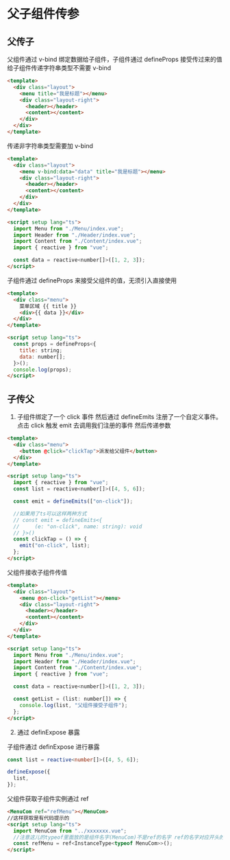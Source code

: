 # 父子组件传参

## 父传子

父组件通过 v-bind 绑定数据给子组件，子组件通过 defineProps 接受传过来的值
给子组件传递字符串类型不需要 v-bind

```html
<template>
  <div class="layout">
    <menu title="我是标题"></menu>
    <div class="layout-right">
      <header></header>
      <content></content>
    </div>
  </div>
</template>
```

传递非字符串类型需要加 v-bind

```html
<template>
  <div class="layout">
    <menu v-bind:data="data" title="我是标题"></menu>
    <div class="layout-right">
      <header></header>
      <content></content>
    </div>
  </div>
</template>

<script setup lang="ts">
  import Menu from "./Menu/index.vue";
  import Header from "./Header/index.vue";
  import Content from "./Content/index.vue";
  import { reactive } from "vue";

  const data = reactive<number[]>([1, 2, 3]);
</script>
```

子组件通过 defineProps 来接受父组件的值，无须引入直接使用

```html
<template>
  <div class="menu">
    菜单区域 {{ title }}
    <div>{{ data }}</div>
  </div>
</template>

<script setup lang="ts">
  const props = defineProps<{
    title: string;
    data: number[];
  }>();
  console.log(props);
</script>
```

## 子传父

1. 子组件绑定了一个 click 事件 然后通过 defineEmits 注册了一个自定义事件。点击 click 触发 emit 去调用我们注册的事件 然后传递参数

```html
<template>
  <div class="menu">
    <button @click="clickTap">派发给父组件</button>
  </div>
</template>

<script setup lang="ts">
  import { reactive } from "vue";
  const list = reactive<number[]>([4, 5, 6]);

  const emit = defineEmits(["on-click"]);

  //如果用了ts可以这样两种方式
  // const emit = defineEmits<{
  //     (e: "on-click", name: string): void
  // }>()
  const clickTap = () => {
    emit("on-click", list);
  };
</script>
```

父组件接收子组件传值

```html
<template>
  <div class="layout">
    <menu @on-click="getList"></menu>
    <div class="layout-right">
      <header></header>
      <content></content>
    </div>
  </div>
</template>

<script setup lang="ts">
  import Menu from "./Menu/index.vue";
  import Header from "./Header/index.vue";
  import Content from "./Content/index.vue";
  import { reactive } from "vue";

  const data = reactive<number[]>([1, 2, 3]);

  const getList = (list: number[]) => {
    console.log(list, "父组件接受子组件");
  };
</script>
```

2. 通过 definExpose 暴露

子组件通过 definExpose 进行暴露

```ts
const list = reactive<number[]>([4, 5, 6]);

defineExpose({
  list,
});
```

父组件获取子组件实例通过 ref

```html
<MenuCom ref="refMenu"></MenuCom>
//这样获取是有代码提示的
<script setup lang="ts">
  import MenuCom from "../xxxxxxx.vue";
  //注意这儿的typeof里面放的是组件名字(MenuCom)不是ref的名字 ref的名字对应开头的变量名(refMenu)
  const refMenu = ref<InstanceType<typeof MenuCom>>();
</script>
```

